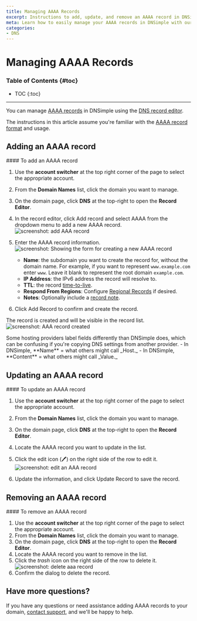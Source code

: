 ```yaml
---
title: Managing AAAA Records
excerpt: Instructions to add, update, and remove an AAAA record in DNSimple.
meta: Learn how to easily manage your AAAA records in DNSimple with our step-by-step guide. Add, update, or remove records to optimize your domain's performance.
categories:
- DNS
---
```


# Managing AAAA Records

### Table of Contents {#toc}

* TOC
{:toc}

---

You can manage [AAAA records](/articles/aaaa-record/) in DNSimple using the [DNS record editor](/articles/record-editor/).

The instructions in this article assume you're familiar with the [AAAA record format](/articles/aaaa-record/#record-format) and usage.

## Adding an AAAA record

<div class="section-steps" markdown="1">
#### To add an AAAA record

1. Use the **account switcher** at the top right corner of the page to select the appropriate account.
1. From the **Domain Names** list, click the domain you want to manage.
1. On the domain page, click **DNS** at the top-right to open the **Record Editor**.

1. In the record editor, click <label>Add record</label> and select <label>AAAA</label> from the dropdown menu to add a new AAAA record.
  ![screenshot: add AAA record](/files/aaa-record-add.png)
1. Enter the AAAA record information.
  ![screenshot: Showing the form for creating a new AAAA record](/files/record-aaaa-create-new.png)

      - **Name**: the subdomain you want to create the record for, without the domain name. For example, if you want to represent `www.example.com` enter `www`. Leave it blank to represent the root domain `example.com`.
      - **IP Address**: the IPv6 address the record will resolve to.
      - **TTL**: the record [time-to-live](/articles/what-is-ttl/).
      - **Respond From Regions**: Configure [Regional Records](/articles/regional-records/) if desired.
      - **Notes**: Optionally include a [record note](/articles/record-notes/).

1. Click <label>Add Record</label> to confirm and create the record.

The record is created and will be visible in the record list.
  ![screenshot: AAA record created](/files/aaa-record-created.png)
</div>

<note>
Some hosting providers label fields differently than DNSimple does, which can be confusing if you're copying DNS settings from another provider.
- In DNSimple, **Name** = what others might call _Host._
- In DNSimple, **Content** = what others might call _Value._
</note>

## Updating an AAAA record

<div class="section-steps" markdown="1">
#### To update an AAAA record

1. Use the **account switcher** at the top right corner of the page to select the appropriate account.
1. From the **Domain Names** list, click the domain you want to manage.
1. On the domain page, click **DNS** at the top-right to open the **Record Editor**.
1. Locate the AAAA record you want to update in the list.
1. Click the edit icon (🖊️) on the right side of the row to edit it.
  ![screenshot: edit an AAA record](/files/aaa-record-edit.png)

1. Update the information, and click <label>Update Record</label> to save the record.
</div>

## Removing an AAAA record

<div class="section-steps" markdown="1">
#### To remove an AAAA record

  1. Use the **account switcher** at the top right corner of the page to select the appropriate account.
1. From the **Domain Names** list, click the domain you want to manage.
1. On the domain page, click **DNS** at the top-right to open the **Record Editor**.
1. Locate the AAAA record you want to remove in the list.
1. Click the _trash_ icon on the right side of the row to delete it.
  ![screenshot: delete aaa record](/files/aaa-record-delete.png)
1. Confirm the dialog to delete the record.
</div>

## Have more questions?

If you have any questions or need assistance adding AAAA records to your domain, [contact support](https://dnsimple.com/feedback), and we'll be happy to help.
